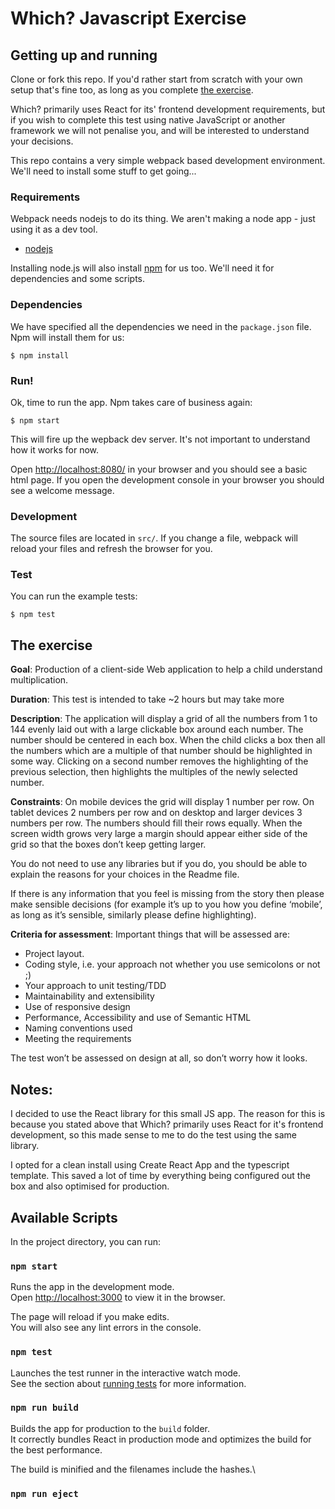 # Which? Javascript Exercise

## Getting up and running

Clone or fork this repo. If you'd rather start from scratch with your own setup that's fine too, as long as you complete [the exercise](#the-exercise).

Which? primarily uses React for its' frontend development requirements, but if you wish to complete this test using native JavaScript or another framework we will not penalise you, and will be interested to understand your decisions.

This repo contains a very simple webpack based development environment. We'll need to install some stuff to get going...

### Requirements

Webpack needs nodejs to do its thing. We aren't making a node app - just using it as a dev tool.

* [nodejs](https://nodejs.org/en/)

Installing node.js will also install [npm](https://www.npmjs.com) for us too. We'll need it for dependencies and some scripts.

### Dependencies

We have specified all the dependencies we need in the `package.json` file. Npm will install them for us:

`$ npm install`

### Run!

Ok, time to run the app. Npm takes care of business again:

`$ npm start`

This will fire up the wepback dev server. It's not important to understand how it works for now.

Open [http://localhost:8080/](http://localhost:8080/) in your browser and you should see a basic html page. If you open the development console in your browser you should see a welcome message.

### Development

The source files are located in `src/`. If you change a file, webpack will reload your files and refresh the browser for you.

### Test

You can run the example tests:

`$ npm test`

## The exercise

__Goal__: Production of a client-side Web application to help a child understand multiplication.

__Duration__: This test is intended to take ~2 hours but may take more

__Description__: The application will display a grid of all the numbers from 1 to 144 evenly laid out with a large clickable box around each number. The number should be centered in each box. When the child clicks a box then all the numbers which are a multiple of that number should be highlighted in some way. Clicking on a second number removes the highlighting of the previous selection, then highlights the multiples of the newly selected number.

__Constraints__: On mobile devices the grid will display 1 number per row. On tablet devices 2 numbers per row and on desktop and larger devices 3 numbers per row. The numbers should fill their rows equally. When the screen width grows very large a margin should appear either side of the grid so that the boxes don’t keep getting larger.

You do not need to use any libraries but if you do, you should be able to explain the reasons for your choices in the Readme file.

If there is any information that you feel is missing from the story then please make sensible decisions (for example it’s up to you how you define ‘mobile’, as long as it’s sensible, similarly please define highlighting).

__Criteria for assessment__: Important things that will be assessed are:

* Project layout.
* Coding style, i.e. your approach not whether you use semicolons or not ;)
* Your approach to unit testing/TDD
* Maintainability and extensibility
* Use of responsive design
* Performance, Accessibility and use of Semantic HTML
* Naming conventions used
* Meeting the requirements

The test won’t be assessed on design at all, so don’t worry how it looks.


## Notes:
I decided to use the React library for this small JS app. 
The reason for this is because you stated above that Which? primarily uses React for it's frontend development, so this made sense to me to do the test using the same library.

I opted for a clean install using Create React App and the typescript template.
This saved a lot of time by everything being configured out the box and also optimised for production.



## Available Scripts

In the project directory, you can run:

### `npm start`

Runs the app in the development mode.\
Open [http://localhost:3000](http://localhost:3000) to view it in the browser.

The page will reload if you make edits.\
You will also see any lint errors in the console.

### `npm test`

Launches the test runner in the interactive watch mode.\
See the section about [running tests](https://facebook.github.io/create-react-app/docs/running-tests) for more information.

### `npm run build`

Builds the app for production to the `build` folder.\
It correctly bundles React in production mode and optimizes the build for the best performance.

The build is minified and the filenames include the hashes.\

### `npm run eject`
